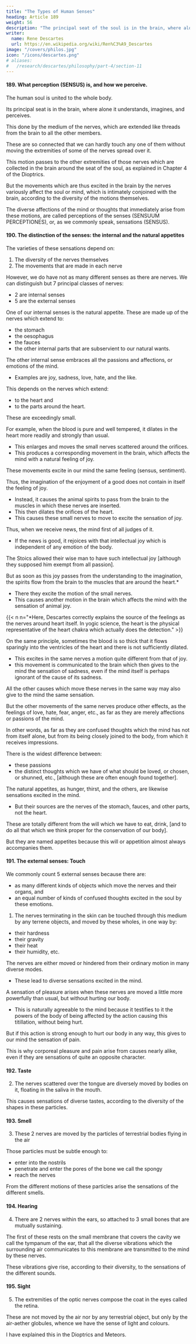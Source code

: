 ```yaml
---
title: "The Types of Human Senses"
heading: Article 189
weight: 56
description: "The principal seat of the soul is in the brain, where alone it understands, imagines, and perceives"
writer:
  name: Rene Descartes
  url: https://en.wikipedia.org/wiki/Ren%C3%A9_Descartes
image: "/covers/philos.jpg"
icon: "/icons/descartes.png"
# aliases:
#   /research/descartes/philosophy/part-4/section-11
---
```



<!-- {{< s v="188" >}}  -->

<!-- ## 1. What is to be borrowed from disquisitions on animals and man to advance the knowledge of material objects?

I should add nothing farther to this the Fourth Part of the Principles of Philosophy, did I purpose carrying out my original design of writing a Fifth and Sixth Part, the one treating of things possessed of life, that is, animals and plants, and the other of man. But because I have not yet acquired sufficient knowledge of all the matters of which I should desire to treat in these two last parts, and do not know whether I shall ever have sufficient leisure to finish them, I will here subjoin a few things regarding the objects of our senses, that I may not, for the sake of the latter, delay too long the publication of the former parts, or of what may be desiderated in them, which I might have reserved for explanation in those others: for I have hitherto described this earth, and generally the whole visible world, as if it were merely a machine in which there was nothing at all to consider except the figures and motions of its parts, whereas our senses present to us many other things, for example colours, smells, sounds, and the like, of which, if I did not speak at all, it would be thought I had omitted the explication of the majority of the objects that are in nature. -->

#### 189. What perception (SENSUS) is, and how we perceive.

The human soul is united to the whole body. 

Its principal seat is in the brain, where alone it understands, imagines, and perceives.

This done by the medium of the nerves, which are extended like threads from the brain to all the other members.

These are so connected that we can hardly touch any one of them without moving the extremities of some of the nerves spread over it.

This motion passes to the other extremities of those nerves which are collected in the brain around the seat of the soul, as explained in Chapter 4 of the Dioptrics. 

<!-- [Footnote: *** FOOTNOTE NOT VISIBLE IN PAGE IMAGE (#98, Text p 195)] -->

But the movements which are thus excited in the brain by the nerves variously affect the soul or mind, which is intimately conjoined with the brain, according to the diversity of the motions themselves. 

The diverse affections of the mind or thoughts that immediately arise from these motions, are called perceptions of the senses (SENSUUM PERCEPTIONES), or, as we commonly speak, sensations (SENSUS).


#### 190. The distinction of the senses: the internal and the natural appetites

 <!-- and, first, of the internal, that is, of the affections of the mind (passions), and the natural appetites. -->

The varieties of these sensations depend on:

1. The diversity of the nerves themselves
2. The movements that are made in each nerve

However, we do have not as many different senses as there are nerves. We can distinguish but 7 principal classes of nerves:

- 2 are internal senses
- 5 are the external senses


One of our internal senses is the natural appetite. These are made up of the nerves which extend to:
- the stomach
- the oesophagus
- the fauces
- the other internal parts that are subservient to our natural wants.

The other internal sense embraces all the passions and affections, or emotions of the mind. 
- Examples are joy, sadness, love, hate, and the like.

This depends on the nerves which extend:
- to the heart and
- to the parts around the heart.

These are exceedingly small. 

For example, when the blood is pure and well tempered, it dilates in the heart more readily and strongly than usual.
- This enlarges and moves the small nerves scattered around the orifices.
- This produces a corresponding movement in the brain, which affects the mind with a natural feeling of joy.

These movements excite in our mind the same feeling (sensus, sentiment).

<!-- As often as these same nerves are moved in the same way, although this is by other causes, they excite  -->

Thus, the imagination of the enjoyment of a good does not contain in itself the feeling of joy.
- Instead, it causes the animal spirits to pass from the brain to the muscles in which these nerves are inserted.
- This then dilates the orifices of the heart.
- This causes these small nerves to move to excite the sensation of joy.

 <!-- in the way appointed by nature to afford the   -->

Thus, when we receive news, the mind first of all judges of it. 
- If the news is good, it rejoices with that intellectual joy which is independent of any emotion of the body.

The Stoics allowed their wise man to have such intellectual joy [although they supposed him exempt from all passion].

But as soon as this joy passes from the understanding to the imagination, the spirits flow from the brain to the muscles that are around the heart.*
- There they excite the motion of the small nerves.
- This causes another motion in the brain which affects the mind with the sensation of animal joy. 

{{< n n="*Here, Descartes correctly explains the source of the feelings as the nerves around heart itself. In yogic science, the heart is the physical representative of the heart chakra which actually does the detection." >}}


On the same principle, sometimes the blood is so thick that it flows sparingly into the ventricles of the heart and there is not sufficiently dilated.
- This excites in the same nerves a motion quite different from that of joy. 
- this movement is communicated to the brain which then gives to the mind the sensation of sadness, even if the mind itself is perhaps ignorant of the cause of its sadness.


All the other causes which move these nerves in the same way may also give to the mind the same sensation.

But the other movements of the same nerves produce other effects, as the feelings of love, hate, fear, anger, etc., as far as they are merely affections or passions of the mind.

In other words, as far as they are confused thoughts which the mind has not from itself alone, but from its being closely joined to the body, from which it receives impressions.

There is the widest difference between:
- these passions 
- the distinct thoughts which we have of what should be loved, or chosen, or shunned, etc., [although these are often enough found together]. 


The natural appetites, as hunger, thirst, and the others, are likewise sensations excited in the mind.
- But their sources are the nerves of the stomach, fauces, and other parts, not the heart.

These are totally different from the will which we have to eat, drink, [and to do all that which we think proper for the conservation of our body].

But they are named appetites because this will or appetition almost always accompanies them.



#### 191. The external senses: Touch

We commonly count 5 external senses because there are:
- as many different kinds of objects which move the nerves and their organs, and
- an equal number of kinds of confused thoughts excited in the soul by these emotions.


1. The nerves terminating in the skin can be touched through this medium by any terrene objects, and moved by these wholes, in one way by:
- their hardness
- their gravity
- their heat
- their humidity, etc.

The nerves are either moved or hindered from their ordinary motion in many diverse modes. 
- These lead to diverse sensations excited in the mind.

<!-- , from which a corresponding number of tactile qualities derive their names.  -->

<!-- titillation -->
A sensation of pleasure arises when these nerves are moved a little more powerfully than usual, but without hurting our body. 
 <!-- not nevertheless to the degree by which our body is in any way hurt, there thus arises  -->
- This is naturally agreeable to the mind because it testifies to it the powers of the body of being affected by the action causing this titillation, without being hurt. 

But if this action is strong enough to hurt our body in any way, this gives to our mind the sensation of pain.

This is why corporeal pleasure and pain arise from causes nearly alike, even if they are sensations of quite an opposite character.


#### 192. Taste

2. The nerves scattered over the tongue are diversely moved by bodies on it, floating in the saliva in the mouth.

 <!-- by the particles of the same bodies, separated from each other and -->

This causes sensations of diverse tastes, according to the diversity of the shapes in these particles. 

<!-- [Footnote: In the French this section begins, "Taste, after touch the grossest of the senses," etc.] -->

#### 193. Smell

3. These 2 nerves are moved by the particles of terrestrial bodies flying in the air

<!-- also or appendages of the brain, for they do not go beyond the limits of the skull,  -->

Those particles must be subtle enough to:
- enter into the nostrils
- penetrate and enter the pores of the bone we call the spongy
- reach the nerves

<!--  , not by all particles indifferently, but by those only that are sufficiently subtle and 

,  and thus to reach the nerves.  -->

From the different motions of these particles arise the sensations of the different smells.


#### 194. Hearing

4. There are 2 nerves within the ears, so attached to 3 small bones that are mutually sustaining. 

The first of these rests on the small membrane that covers the cavity we call the tympanum of the ear, that all the diverse vibrations which the surrounding air communicates to this membrane are transmitted to the mind by these nerves.

These vibrations give rise, according to their diversity, to the sensations of the different sounds.


#### 195. Sight

5. The extremities of the optic nerves compose the coat in the eyes called the retina.

These are not moved by the air nor by any terrestrial object, but only by the air-aether globules, whence we have the sense of light and colours.

I have explained this in the Dioptrics and Meteors. 

<!-- [Footnote: In the French this section begins, "Finally, sight is the most subtle of all the senses," etc.] -->
